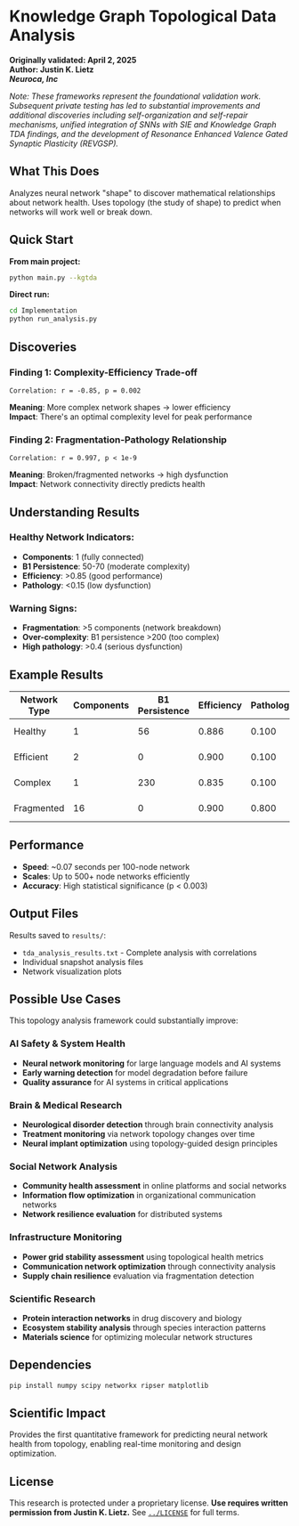 # Knowledge Graph Topological Data Analysis

**Originally validated: April 2, 2025**<br>
**Author: Justin K. Lietz**<br>
***Neuroca, Inc***

*Note: These frameworks represent the foundational validation work. Subsequent private testing has led to substantial improvements and additional discoveries including self-organization and self-repair mechanisms, unified integration of SNNs with SIE and Knowledge Graph TDA findings, and the development of Resonance Enhanced Valence Gated Synaptic Plasticity (REVGSP).*

## What This Does

Analyzes neural network "shape" to discover mathematical relationships about network health. Uses topology (the study of shape) to predict when networks will work well or break down.

## Quick Start

**From main project:**
```bash
python main.py --kgtda
```

**Direct run:**
```bash
cd Implementation
python run_analysis.py
```

## Discoveries

### Finding 1: Complexity-Efficiency Trade-off
```
Correlation: r = -0.85, p = 0.002
```
**Meaning**: More complex network shapes → lower efficiency<br>
**Impact**: There's an optimal complexity level for peak performance

### Finding 2: Fragmentation-Pathology Relationship  
```
Correlation: r = 0.997, p < 1e-9
```
**Meaning**: Broken/fragmented networks → high dysfunction<br>
**Impact**: Network connectivity directly predicts health

## Understanding Results

### Healthy Network Indicators:
- **Components**: 1 (fully connected)
- **B1 Persistence**: 50-70 (moderate complexity)
- **Efficiency**: >0.85 (good performance)
- **Pathology**: <0.15 (low dysfunction)

### Warning Signs:
- **Fragmentation**: >5 components (network breakdown)
- **Over-complexity**: B1 persistence >200 (too complex)
- **High pathology**: >0.4 (serious dysfunction)

## Example Results

| Network Type | Components | B1 Persistence | Efficiency | Pathology | Status |
|--------------|------------|----------------|------------|-----------|---------|
| Healthy      | 1          | 56             | 0.886      | 0.100     | ✅ Good |
| Efficient    | 2          | 0              | 0.900      | 0.100     | ✅ Good |
| Complex      | 1          | 230            | 0.835      | 0.100     | ⚠️ Slow |
| Fragmented   | 16         | 0              | 0.900      | 0.800     | ❌ Broken |

## Performance

- **Speed**: ~0.07 seconds per 100-node network
- **Scales**: Up to 500+ node networks efficiently
- **Accuracy**: High statistical significance (p < 0.003)

## Output Files

Results saved to `results/`:
- `tda_analysis_results.txt` - Complete analysis with correlations
- Individual snapshot analysis files
- Network visualization plots

## Possible Use Cases

This topology analysis framework could substantially improve:

### **AI Safety & System Health**
- **Neural network monitoring** for large language models and AI systems
- **Early warning detection** for model degradation before failure
- **Quality assurance** for AI systems in critical applications

### **Brain & Medical Research**
- **Neurological disorder detection** through brain connectivity analysis
- **Treatment monitoring** via network topology changes over time
- **Neural implant optimization** using topology-guided design principles

### **Social Network Analysis**
- **Community health assessment** in online platforms and social networks
- **Information flow optimization** in organizational communication networks
- **Network resilience evaluation** for distributed systems

### **Infrastructure Monitoring**
- **Power grid stability assessment** using topological health metrics
- **Communication network optimization** through connectivity analysis
- **Supply chain resilience** evaluation via fragmentation detection

### **Scientific Research**
- **Protein interaction networks** in drug discovery and biology
- **Ecosystem stability analysis** through species interaction patterns
- **Materials science** for optimizing molecular network structures

## Dependencies

```bash
pip install numpy scipy networkx ripser matplotlib
```

## Scientific Impact

Provides the first quantitative framework for predicting neural network health from topology, enabling real-time monitoring and design optimization.


## License

This research is protected under a proprietary license. **Use requires written permission from Justin K. Lietz.** See [`../LICENSE`](../LICENSE) for full terms.